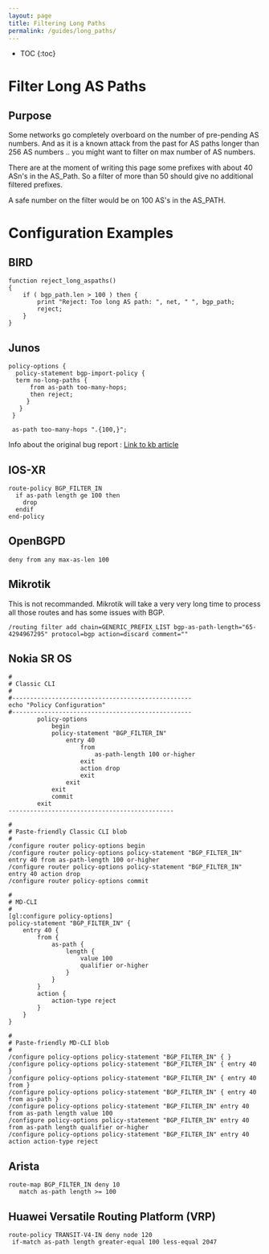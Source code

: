 ```yaml
---
layout: page
title: Filtering Long Paths
permalink: /guides/long_paths/
---
```


* TOC
{:toc}

# Filter Long AS Paths

## Purpose

Some networks go completely overboard on the number of pre-pending AS numbers.
And as it is a known attack from the past for AS paths longer than 256 AS numbers ..  you might want to filter on max number of AS numbers.

There are at the moment of writing this page some prefixes with about 40 ASn's in the AS_Path. So a filter of more than 50 should give no additional filtered prefixes.

A safe number on the filter would be on 100 AS's in the AS_PATH.

# Configuration Examples

## BIRD
```
function reject_long_aspaths()
{
    if ( bgp_path.len > 100 ) then {
        print "Reject: Too long AS path: ", net, " ", bgp_path;
        reject;
    }
}
```

## Junos

```
policy-options {
  policy-statement bgp-import-policy {
  term no-long-paths {
      from as-path too-many-hops;
      then reject;
     }
   }
 }

 as-path too-many-hops ".{100,}";
```

Info about the original bug report : [Link to kb article](https://kb.juniper.net/InfoCenter/index?page=content&id=JSA10418)

## IOS-XR

```
route-policy BGP_FILTER_IN
  if as-path length ge 100 then
    drop
  endif
end-policy
```

## OpenBGPD
```
deny from any max-as-len 100
```

## Mikrotik
This is not recommanded. Mikrotik will take a very very long time to process all those routes and has some issues with BGP.
```
/routing filter add chain=GENERIC_PREFIX_LIST bgp-as-path-length="65-4294967295" protocol=bgp action=discard comment=""
```

## Nokia SR OS
```
#
# Classic CLI
#
#--------------------------------------------------
echo "Policy Configuration"
#--------------------------------------------------
        policy-options
            begin
            policy-statement "BGP_FILTER_IN"
                entry 40
                    from
                        as-path-length 100 or-higher
                    exit
                    action drop
                    exit
                exit
            exit
            commit
        exit
----------------------------------------------

#
# Paste-friendly Classic CLI blob
#
/configure router policy-options begin
/configure router policy-options policy-statement "BGP_FILTER_IN" entry 40 from as-path-length 100 or-higher
/configure router policy-options policy-statement "BGP_FILTER_IN" entry 40 action drop
/configure router policy-options commit

#
# MD-CLI
#
[gl:configure policy-options]
policy-statement "BGP_FILTER_IN" {
    entry 40 {
        from {
            as-path {
                length {
                    value 100
                    qualifier or-higher
                }
            }
        }
        action {
            action-type reject
        }
    }
}

#
# Paste-friendly MD-CLI blob
#
/configure policy-options policy-statement "BGP_FILTER_IN" { }
/configure policy-options policy-statement "BGP_FILTER_IN" { entry 40 }
/configure policy-options policy-statement "BGP_FILTER_IN" { entry 40 from }
/configure policy-options policy-statement "BGP_FILTER_IN" { entry 40 from as-path }
/configure policy-options policy-statement "BGP_FILTER_IN" entry 40 from as-path length value 100
/configure policy-options policy-statement "BGP_FILTER_IN" entry 40 from as-path length qualifier or-higher
/configure policy-options policy-statement "BGP_FILTER_IN" entry 40 action action-type reject
```

## Arista
```
route-map BGP_FILTER_IN deny 10
   match as-path length >= 100
```

## Huawei Versatile Routing Platform (VRP)
```
route-policy TRANSIT-V4-IN deny node 120
 if-match as-path length greater-equal 100 less-equal 2047
 ```
